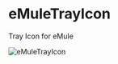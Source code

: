 # eMuleTrayIcon
Tray Icon for eMule

![eMuleTrayIcon](https://github.com/qkdummy/eMuleTrayIcon/blob/master/eMuleTrayIcon.jpg)
